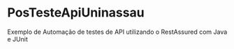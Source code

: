 # PosTesteApiUninassau
Exemplo de Automação de testes de API utilizando o RestAssured com Java e JUnit
